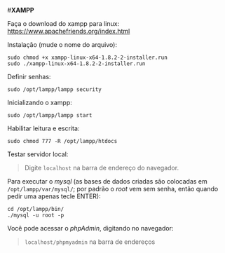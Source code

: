 #**XAMPP**

Faça o download do xampp para linux:
https://www.apachefriends.org/index.html

Instalação (mude o nome do arquivo):
```
sudo chmod +x xampp-linux-x64-1.8.2-2-installer.run
sudo ./xampp-linux-x64-1.8.2-2-installer.run
```

Definir senhas:
```
sudo /opt/lampp/lampp security
```

Inicializando o xampp:
```
sudo /opt/lampp/lampp start
```

Habilitar leitura e escrita:
```
sudo chmod 777 -R /opt/lampp/htdocs
```

Testar servidor local:
>Digite `localhost` na barra de endereço do navegador.

Para executar o *mysql* (as bases de dados criadas são colocadas em `/opt/lampp/var/mysql/`; por padrão o *root* vem sem senha, então quando pedir uma apenas tecle ENTER):
```
cd /opt/lampp/bin/
./mysql -u root -p
```

Você pode acessar o *phpAdmin*, digitando no navegador:
>`localhost/phpmyadmin` na barra de endereços


